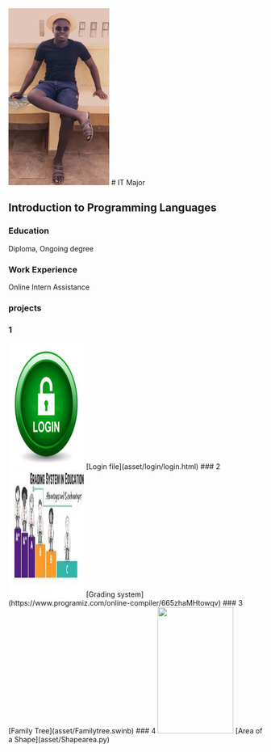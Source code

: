 
<img src="asset/202407.jpg" data-canonical-src="asset/202407.jpg" width="200" height="350" />
# IT Major

## Introduction to Programming Languages

### Education
Diploma, Ongoing degree

### Work Experience
Online Intern Assistance

### projects
### 1  
<img src="asset/login.jpg" data-canonical-src="asset/202407.jpg" width="150" height="250" />  
[Login file](asset/login/login.html)
### 2
<img src="asset/Grading.jpg" data-canonical-src="asset/202407.jpg" width="150" height="250" />
[Grading system](https://www.programiz.com/online-compiler/665zhaMHtowqv)
### 3
[Family Tree](asset/Familytree.swinb)
### 4
<img src="asset/Shapearea.jpg" data-canonical-src="asset/202407.jpg" width="150" height="250" />
[Area of a Shape](asset/Shapearea.py)
